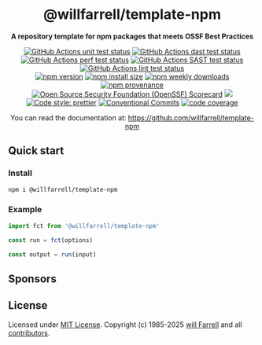 <div align="center">
  <!--<img alt="template-npm logo" src="https://raw.githubusercontent.com/willfarrell/template-npm/main/docs/img/logo.svg"/>-->
  <h1>@willfarrell/template-npm</h1>
  <p><strong>A repository template for npm packages that meets OSSF Best Practices</strong></p>
<p>
  <a href="https://github.com/willfarrell/template-npm/actions/workflows/test-unit.yml"><img src="https://github.com/willfarrell/template-npm/actions/workflows/test-unit.yml/badge.svg" alt="GitHub Actions unit test status"></a>
  <a href="https://github.com/willfarrell/template-npm/actions/workflows/test-dast.yml"><img src="https://github.com/willfarrell/template-npm/actions/workflows/test-dast.yml/badge.svg" alt="GitHub Actions dast test status"></a>
  <a href="https://github.com/willfarrell/template-npm/actions/workflows/test-perf.yml"><img src="https://github.com/willfarrell/template-npm/actions/workflows/test-pref.yml/badge.svg" alt="GitHub Actions perf test status"></a>
  <a href="https://github.com/willfarrell/template-npm/actions/workflows/test-sast.yml"><img src="https://github.com/willfarrell/template-npm/actions/workflows/test-sast.yml/badge.svg" alt="GitHub Actions SAST test status"></a>
  <a href="https://github.com/willfarrell/template-npm/actions/workflows/test-lint.yml"><img src="https://github.com/willfarrell/template-npm/actions/workflows/test-lint.yml/badge.svg" alt="GitHub Actions lint test status"></a>
  <br/>
  <a href="https://www.npmjs.com/package/@willfarrell/template-npm"><img alt="npm version" src="https://img.shields.io/npm/v/@willfarrell/template-npm.svg"></a>
  <a href="https://packagephobia.com/result?p=@willfarrell/template-npm"><img src="https://packagephobia.com/badge?p=@willfarrell/template-npm" alt="npm install size"></a>
  <a href="https://www.npmjs.com/package/@willfarrell/template-npm">
  <img alt="npm weekly downloads" src="https://img.shields.io/npm/dw/@willfarrell/template-npm.svg"></a>
  <a href="https://www.npmjs.com/package/@willfarrell/template-npm#provenance">
  <img alt="npm provenance" src="https://img.shields.io/badge/provenance-Yes-brightgreen"></a>
  <br/>
  <a href="https://scorecard.dev/viewer/?uri=github.com/willfarrell/template-npm"><img src="https://api.scorecard.dev/projects/github.com/willfarrell/template-npm/badge" alt="Open Source Security Foundation (OpenSSF) Scorecard"></a>
  <a href="https://github.com/willfarrell/template-npm/blob/main/docs/CODE_OF_CONDUCT.md"><img src="https://img.shields.io/badge/Contributor%20Covenant-2.1-4baaaa.svg"></a>
  <a href="https://prettier.io/"><img alt="Code style: prettier" src="https://img.shields.io/badge/code_style-prettier-ff69b4.svg"></a>
  <a href="https://conventionalcommits.org"><img alt="Conventional Commits" src="https://img.shields.io/badge/Conventional%20Commits-1.0.0-%23FE5196?logo=conventionalcommits&logoColor=white"></a>
  <a href="https://github.com/willfarrell/template-npm/blob/main/package.json#L32">
  <img alt="code coverage" src="https://img.shields.io/badge/code%20coverage-100%25-brightgreen"></a>
</p>
<p>You can read the documentation at: <a href="https://github.com/willfarrell/template-npm">https://github.com/willfarrell/template-npm</a></p>
</div>

## Quick start

### Install

```bash
npm i @willfarrell/template-npm
```

### Example

```javascript
import fct from '@willfarrell/template-npm'

const run = fct(options)

const output = run(input)
```

## Sponsors

## License

Licensed under [MIT License](LICENSE). Copyright (c) 1985-2025 [will Farrell](https://github.com/willfarrell) and all [contributors](https://github.com/willfarrell/template-npm/graphs/contributors).
